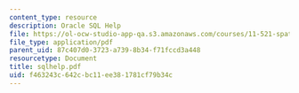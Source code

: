 ```yaml
---
content_type: resource
description: Oracle SQL Help
file: https://ol-ocw-studio-app-qa.s3.amazonaws.com/courses/11-521-spatial-database-management-and-advanced-geographic-information-systems-spring-2003/f463243c642cbc11ee381781cf79b34c_sqlhelp.pdf
file_type: application/pdf
parent_uid: 87c407d0-3723-a739-8b34-f71fccd3a448
resourcetype: Document
title: sqlhelp.pdf
uid: f463243c-642c-bc11-ee38-1781cf79b34c
---
```

